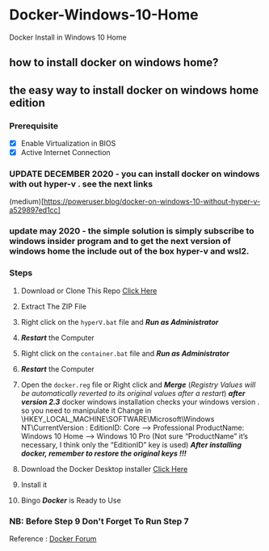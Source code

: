 

# Docker-Windows-10-Home
Docker Install in Windows 10 Home
## how to install docker on windows home?
## the easy way to install docker on windows home edition
### Prerequisite
  * [x] Enable Virtualization in BIOS
  * [x] Active Internet Connection
### UPDATE DECEMBER 2020 - you can install docker on windows with out hyper-v . see the next links
  (medium)[https://poweruser.blog/docker-on-windows-10-without-hyper-v-a529897ed1cc]
  
  
### update may 2020 - the simple solution is simply subscribe to windows insider program and to get the next version of windows home the include out of the box hyper-v and wsl2. 

### Steps
  1. Download or Clone This Repo [Click Here](https://github.com/MaxySpark/Docker-Windows-10-Home/archive/master.zip)
  2. Extract The ZIP File
  3. Right click on the `hyperV.bat` file and **_Run as Administrator_**  
  4. __*Restart*__ the Computer
  5. Right click on the `container.bat` file and **_Run as Administrator_**
  6. __*Restart*__ the Computer
  7. Open the `docker.reg` file or Right click and **_Merge_** (_Registry Values will be automatically reverted to its original values after a restart_)
  __*after version 2.3*__ docker windows installation checks your windows version . so you need to manipulate it
  Change in \HKEY_LOCAL_MACHINE\SOFTWARE\Microsoft\Windows NT\CurrentVersion :
  EditionID: Core --> Professional
  ProductName: Windows 10 Home --> Windows 10 Pro
  (Not sure “ProductName” it’s necessary, I think only the “EditionID” key is used)
  __*After installing docker, remember to restore the original keys !!!*__

  8. Download the Docker Desktop installer [Click Here](https://download.docker.com/win/stable/Docker%20for%20Windows%20Installer.exe)
  9. Install it
  10. Bingo _**Docker**_ is Ready to Use
  
### NB: Before Step 9 Don't Forget To Run Step 7
 
Reference : [Docker Forum](https://forums.docker.com/t/installing-docker-on-windows-10-home/11722)
  
